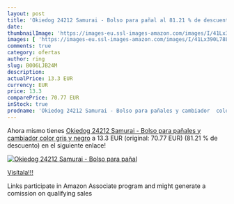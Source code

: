 ```yaml
---
layout: post
title: 'Okiedog 24212 Samurai - Bolso para pañal al 81.21 % de descuento'
date: 
thumbnailImage: 'https://images-eu.ssl-images-amazon.com/images/I/41Lx390L78L._SL200_.jpg'
images: [ 'https://images-eu.ssl-images-amazon.com/images/I/41Lx390L78L._SL200_.jpg' ]
comments: true
category: ofertas
author: ring
slug: B006LJB24M
description:
actualPrice: 13.3 EUR
currency: EUR
price: 13.3
comparePrice: 70.77 EUR
inStock: true
prodname: 'Okiedog 24212 Samurai - Bolso para pañales y cambiador  color gris y negro'
---
```


Ahora mismo tienes [Okiedog 24212 Samurai - Bolso para pañales y cambiador  color gris y negro](https://www.amazon.es/dp/B006LJB24M/?tag=tolees-21) a 13.3 EUR (original: 70.77 EUR) (81.21 %  de descuento) en el siguiente enlace!

[![Okiedog 24212 Samurai - Bolso para pañal](https://images-eu.ssl-images-amazon.com/images/I/41Lx390L78L._SL200_.jpg)](https://www.amazon.es/dp/B006LJB24M/?tag=tolees-21)

[Visítala!!!](https://www.amazon.es/dp/B006LJB24M/?tag=tolees-21)

Links participate in Amazon Associate program and might generate a comission on qualifying sales
